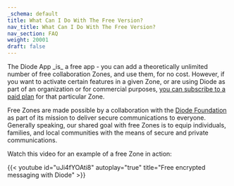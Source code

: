 ```yaml
---
_schema: default
title: What Can I Do With The Free Version?
nav_title: What Can I Do With The Free Version?
nav_section: FAQ
weight: 20001
draft: false
---
```

The Diode App \_is\_ a free app - you can add a theoretically unlimited number of free collaboration Zones, and use them,  for no cost.  However, if you want to activate certain features in a given Zone, or are using Diode as part of an organization or for commercial purposes, <a href="https://diode.io/pricing" target="_blank" rel="noopener">you can subscribe to a paid plan</a> for that particular Zone.

Free Zones are made possible by a collaboration with the <a href="https://diode.foundation" target="_blank" rel="noopener">Diode Foundation</a> as part of its mission to deliver secure communications to everyone.  Generally speaking, our shared goal with free Zones is to equip individuals, families, and local communities with the means of secure and private communications.

Watch this video for an example of a free Zone in action:

{{< youtube id="uJi4fYOAti8" autoplay="true" title="Free encrypted messaging with Diode" >}}

&nbsp;